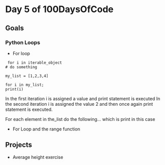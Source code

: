 # Day 5 of 100DaysOfCode

##  Goals

### Python Loops

- For loop
```
 for i in iterable_object
# do something
```
    my_list = [1,2,3,4]

    for i in my_list;
    print(i)

In the first iteration i is assigned a value and print statement is executed
In the second iteration i is assigned the value 2 and then once again print statement is executed.

For each element in the_list do the following...
which is print in this case

-  For Loop and the range function

### 

### 


## Projects
- Average height exercise
